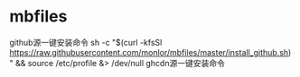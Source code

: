 # mbfiles
github源一键安装命令
sh -c "$(curl -kfsSl https://raw.githubusercontent.com/monlor/mbfiles/master/install_github.sh)" && source /etc/profile &> /dev/null
ghcdn源一键安装命令
